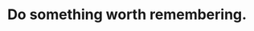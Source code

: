 ---
title: "Do something worth remembering."
type: quote
attribution: "Elvis Presley"
related:
  - Elvis Presley - Wikipedia
  - TURN ON
tags:
  - Elvis Presley
  - Quote
---